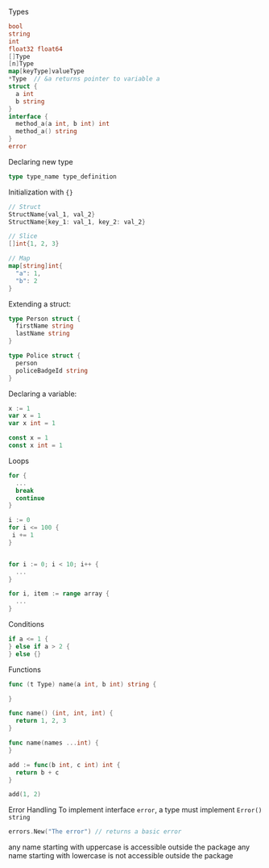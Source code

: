 Types
```go
bool
string
int
float32 float64
[]Type
[n]Type
map[keyType]valueType
*Type  // &a returns pointer to variable a
struct {
  a int
  b string
}
interface {
  method_a(a int, b int) int
  method_a() string
}
error
```

Declaring new type
```go
type type_name type_definition
```

Initialization with `{}`
```go
// Struct
StructName{val_1, val_2}
StructName{key_1: val_1, key_2: val_2}

// Slice
[]int{1, 2, 3}

// Map
map[string]int{
  "a": 1,
  "b": 2
}
```

Extending a struct:
```go
type Person struct {
  firstName string
  lastName string
}

type Police struct {
  person
  policeBadgeId string
}
```

Declaring a variable:
```go
x := 1
var x = 1
var x int = 1

const x = 1
const x int = 1
```

Loops
```go
for {
  ...
  break
  continue
}

i := 0
for i <= 100 {
 i += 1
}


for i := 0; i < 10; i++ {
  ...
}

for i, item := range array {
  ...
}
```

Conditions
```go
if a <= 1 {
} else if a > 2 {
} else {}
```


Functions
```go
func (t Type) name(a int, b int) string {

}

func name() (int, int, int) {
  return 1, 2, 3
}

func name(names ...int) {
}

add := func(b int, c int) int {
  return b + c
}

add(1, 2)
```

Error Handling
To implement interface `error`, a type must implement `Error() string`
```go
errors.New("The error") // returns a basic error
```

any name starting with uppercase is accessible outside the package
any name starting with lowercase is not accessible outside the package